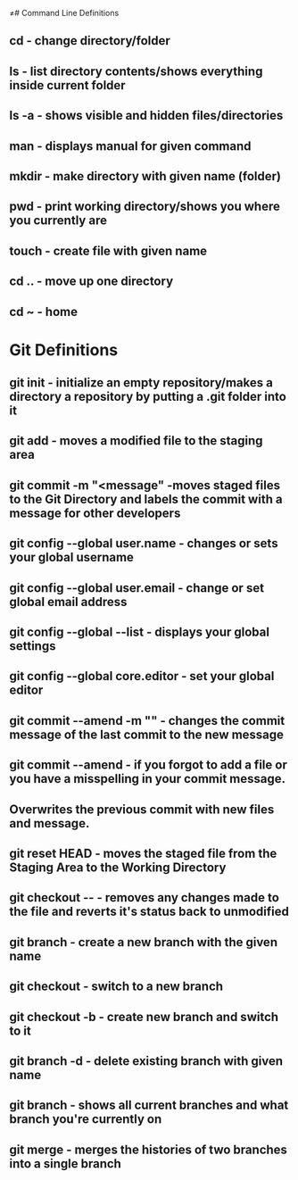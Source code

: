 ≠# Command Line Definitions

## cd - change directory/folder

## ls - list directory contents/shows everything inside current folder

## ls -a - shows visible and hidden files/directories

## man <command> - displays manual for given command

## mkdir <foldername> - make directory with given name (folder)

## pwd - print working directory/shows you where you currently are

## touch <filename> - create file with given name

## cd .. - move up one directory

## cd ~ - home

# Git Definitions

## git init - initialize an empty repository/makes a directory a repository by putting a .git folder into it
 
## git add <filename> - moves a modified file to the staging area

## git commit -m "<message" -moves staged files to the Git Directory and labels the commit with a message for other developers

## git config --global user.name - changes or sets your global username

## git config --global user.email - change or set global email address

## git config --global --list - displays your global settings

## git config --global core.editor <editor of choice> - set your global editor 

## git commit --amend -m "<new message>" - changes the commit message of the last commit to the new message 

## git commit --amend - if you forgot to add a file or you have a misspelling in your commit message.
## Overwrites the previous commit with new files and message.

## git reset HEAD <filename> - moves the staged file from the Staging Area to the Working Directory

## git checkout -- <filename> - removes any changes made to the file and reverts it's status back to unmodified

## git branch <branchname> - create a new branch with the given name

## git checkout <branchname> - switch to a new branch

## git checkout -b <branchname> - create new branch and switch to it

## git branch -d <branchname> - delete existing branch with given name

## git branch - shows all current branches and what branch you're currently on

## git merge <branchname> - merges the histories of two branches into a single branch
